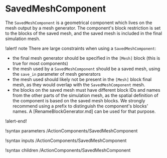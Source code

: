 # SavedMeshComponent

The `SavedMeshComponent` is a geometrical component which lives on the mesh output by a mesh generator.
The component's block restriction is set to the blocks of the saved mesh, and the saved mesh
is included in the final simulation mesh.

!alert! note
There are large constraints when using a `SavedMeshComponent`:

- the final mesh generator should be specified in the `[Mesh]` block (this is true for most components)
- the mesh used by a `SavedMeshComponent` should be a saved mesh, using the `save_in` parameter of mesh generators
- the mesh used should likely not be present in the `[Mesh]` block final mesh, as they would overlap with the `SavedMeshComponent` mesh.
- the blocks on the saved mesh must have different block IDs and names from the other parts of the simulation
  mesh, as the spatial definition of the component is based on the saved mesh blocks.
  We strongly recommend using a prefix to distinguish the component's blocks' names. A [RenameBlockGenerator.md]
  can be used for that purpose.


!alert-end!

!syntax parameters /ActionComponents/SavedMeshComponent

!syntax inputs /ActionComponents/SavedMeshComponent

!syntax children /ActionComponents/SavedMeshComponent
